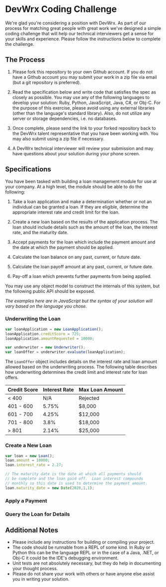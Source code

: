 # DevWrx Coding Challenge

We're glad you're considering a position with DevWrx.  As part of our
process for matching great people with great work we've designed a
simple coding challenge that will help our technical interviewers get a
sense for your skills and experience.  Please follow the instructions
below to complete the challenge.

## The Process

1. Please fork this repository to your own Github account.  If you do
   not have a Github account you may submit your work in a zip file via
email (but a git repository is preferred).

2. Read the specification below and write code that satisfies the spec as
   closely as possible.  You may use any of the following languages to
develop your solution: Ruby, Python, JavaScript, Java, C#, or Obj-C.
For the purpose of this exercise, please avoid using any external
libraries (other than the language's standard library).  Also, do not
utilize any server or storage dependencies, i.e. no databases.

3. Once complete, please send the link to your forked repository back to
   the DevWrx talent representative that you have been working with.
You may also submit using a zip file if necessary.

4. A DevWrx technical interviewer will review your submission and may
   have questions about your solution during your phone screen.

## Specifications

You have been tasked with building a loan management module for use at
your company.  At a high level, the module should be able to do the following:

1. Take a loan application and make a determination whether or not an
   individual can be granted a loan.  If they are eligible, determine
the appropriate interest rate and credit limit for the loan.

2. Create a new loan based on the results of the application process.
   The loan should include details such as the amount of the loan, the
interest rate, and the maturity date.

3. Accept payments for the loan which include the payment amount and the
   date at which the payment should be applied.

4. Calculate the loan balance on any past, current, or future date.

5. Calculate the loan payoff amount at any past, current, or future
   date.

6. Pay-off a loan which prevents further payments from being applied.

You may use any object model to construct the internals of this system,
but the following public API should be exposed.

_The examples here are in JavaScript but the syntax of your solution
will vary based on the language you chose._

### Underwriting the Loan

```javascript
var loanApplication = new LoanApplication();
loanApplication.creditScore = 725;
loanApplication.amountRequested = 10000;

var underwriter = new Underwriter();
var loanOffer = underwriter.evaluate(loanApplication);
```

The `LoanOffer` object includes details on the interest rate and loan
amount allowed based on the underwriting process.  The following table
describes how underwriting determines the credit limit and interest rate
for loan offers.

<table>
  <thead>
    <tr>
      <th>Credit Score</th>
      <th>Interest Rate</th>
      <th>Max Loan Amount</th>
    </tr>
  </thead>
  <tbody>
    <tr>
      <td>&lt; 400</td>
      <td>N/A</td>
      <td>Rejected</td>
    </tr>
    <tr>
      <td>401 - 600</td>
      <td>5.75%</td>
      <td>$8,000</td>
    </tr>
    <tr>
      <td>601 - 700</td>
      <td>4.25%</td>
      <td>$12,000</td>
    </tr>
    <tr>
      <td>701 - 800</td>
      <td>3.8%</td>
      <td>$18,000</td>
    </tr>
    <tr>
      <td>&gt; 801</td>
      <td>2.14%</td>
      <td>$25,000</td>
    </tr>
  </tbody>
</table>

### Create a New Loan

```javascript
var loan = new Loan();
loan.amount = 10000;
loan.interest_rate = 2.27;

// The maturity date is the date at which all payments should
// be complete and the loan paid off.  Loan interest compounds
// monthly so this date is used to determine the payment amount.
loan.maturity_date = new Date(2020,1,1);
```

### Apply a Payment



### Query the Loan for Details

## Additional Notes

* Please include any instructions for building or compiling your
  project.
* The code should be runnable from a REPL of some kind.  In Ruby or
  Python this can be the language REPL or in the case of a Java, .NET,
or Obj-C it could be the IDE's debugging environment.
* Unit tests are not absolutely necessary, but they do help in
  documenting your thought process.
* Please do not share your work with others or have anyone else assist
  you in writing your solution.
